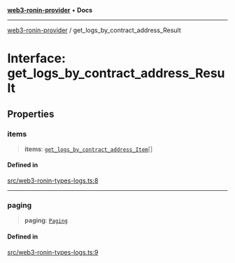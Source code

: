 [**web3-ronin-provider**](../README.md) • **Docs**

***

[web3-ronin-provider](../globals.md) / get\_logs\_by\_contract\_address\_Result

# Interface: get\_logs\_by\_contract\_address\_Result

## Properties

### items

> **items**: [`get_logs_by_contract_address_Item`](get_logs_by_contract_address_Item.md)[]

#### Defined in

[src/web3-ronin-types-logs.ts:8](https://github.com/chuacw/web3-ronin-provider/blob/4a5337409914c1435eb29cf10385b5e91a5e50ae/src/web3-ronin-types-logs.ts#L8)

***

### paging

> **paging**: [`Paging`](Paging.md)

#### Defined in

[src/web3-ronin-types-logs.ts:9](https://github.com/chuacw/web3-ronin-provider/blob/4a5337409914c1435eb29cf10385b5e91a5e50ae/src/web3-ronin-types-logs.ts#L9)
